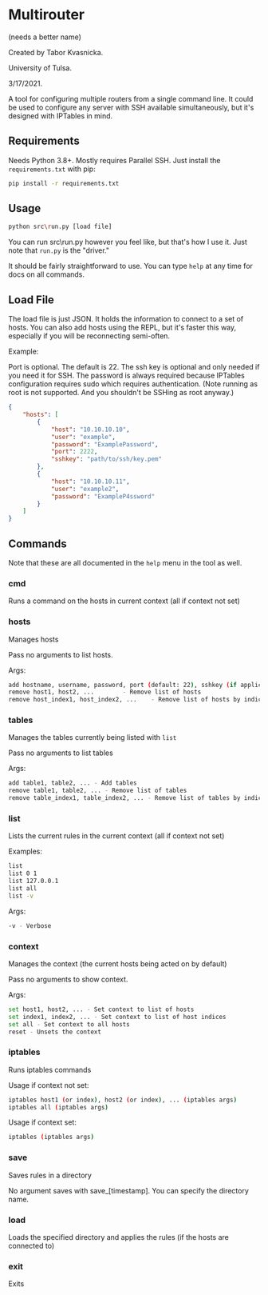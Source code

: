 # Multirouter

(needs a better name)

Created by Tabor Kvasnicka.

University of Tulsa.

3/17/2021.

A tool for configuring multiple routers from a single command line. It could be used to configure any server with SSH available simultaneously, but it's designed with IPTables in mind.

## Requirements

Needs Python 3.8+. Mostly requires Parallel SSH. Just install the `requirements.txt` with pip:

```bash
pip install -r requirements.txt
```

## Usage

```bash
python src\run.py [load file]
```

You can run src\run.py however you feel like, but that's how I use it. Just note that `run.py` is the "driver."

It should be fairly straightforward to use. You can type `help` at any time for docs on all commands.

## Load File

The load file is just JSON. It holds the information to connect to a set of hosts. You can also add hosts using the REPL, but it's faster this way, especially if you will be reconnecting semi-often.

Example:

Port is optional. The default is 22. The ssh key is optional and only needed if you need it for SSH. The password is always required because IPTables configuration requires sudo which requires authentication. (Note running as root is not supported. And you shouldn't be SSHing as root anyway.)

```json
{
    "hosts": [
        {
            "host": "10.10.10.10",
            "user": "example",
            "password": "ExamplePassword",
            "port": 2222,
            "sshkey": "path/to/ssh/key.pem"
        },
        {
            "host": "10.10.10.11",
            "user": "example2",
            "password": "ExampleP4ssword"
        }
    ]
}
```

## Commands

Note that these are all documented in the `help` menu in the tool as well.

### cmd

Runs a command on the hosts in current context (all if context not set)

### hosts

Manages hosts

Pass no arguments to list hosts.

Args:

```bash
add hostname, username, password, port (default: 22), sshkey (if applicable)    - Add host
remove host1, host2, ...        - Remove list of hosts
remove host_index1, host_index2, ...    - Remove list of hosts by indices
```

### tables

Manages the tables currently being listed with `list`

Pass no arguments to list tables

Args:

```bash
add table1, table2, ... - Add tables
remove table1, table2, ... - Remove list of tables
remove table_index1, table_index2, ... - Remove list of tables by indices
```

### list

Lists the current rules in the current context (all if context not set)

Examples:

```bash
list
list 0 1
list 127.0.0.1
list all
list -v
```

Args:

```bash
-v - Verbose
```

### context

Manages the context (the current hosts being acted on by default)

Pass no arguments to show context.

Args:

```bash
set host1, host2, ... - Set context to list of hosts
set index1, index2, ... - Set context to list of host indices
set all - Set context to all hosts
reset - Unsets the context
```

### iptables

Runs iptables commands

Usage if context not set:

```bash
iptables host1 (or index), host2 (or index), ... (iptables args)
iptables all (iptables args)
```

Usage if context set:

```bash
iptables (iptables args)
```

### save

Saves rules in a directory

No argument saves with save_[timestamp]. You can specify the directory name.

### load

Loads the specified directory and applies the rules (if the hosts are connected to)

### exit

Exits